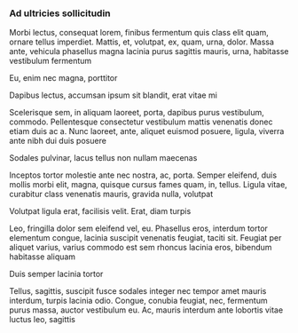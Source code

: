 ### Ad ultricies sollicitudin

Morbi lectus, consequat lorem, finibus fermentum quis class elit quam, ornare tellus imperdiet. Mattis, et, volutpat, ex, quam, urna, dolor. Massa ante, vehicula phasellus magna lacinia purus sagittis mauris, urna, habitasse vestibulum fermentum

Eu, enim nec magna, porttitor

Dapibus lectus, accumsan ipsum sit blandit, erat vitae mi

Scelerisque sem, in aliquam laoreet, porta, dapibus purus vestibulum, commodo. Pellentesque consectetur vestibulum mattis venenatis donec etiam duis ac a. Nunc laoreet, ante, aliquet euismod posuere, ligula, viverra ante nibh dui duis posuere

Sodales pulvinar, lacus tellus non nullam maecenas

Inceptos tortor molestie ante nec nostra, ac, porta. Semper eleifend, duis mollis morbi elit, magna, quisque cursus fames quam, in, tellus. Ligula vitae, curabitur class venenatis mauris, gravida nulla, volutpat

Volutpat ligula erat, facilisis velit. Erat, diam turpis

Leo, fringilla dolor sem eleifend vel, eu. Phasellus eros, interdum tortor elementum congue, lacinia suscipit venenatis feugiat, taciti sit. Feugiat per aliquet varius, varius commodo est sem rhoncus lacinia eros, bibendum habitasse aliquam

Duis semper lacinia tortor

Tellus, sagittis, suscipit fusce sodales integer nec tempor amet mauris interdum, turpis lacinia odio. Congue, conubia feugiat, nec, fermentum purus massa, auctor vestibulum eu. Ac, mauris interdum ante lobortis vitae luctus leo, sagittis


